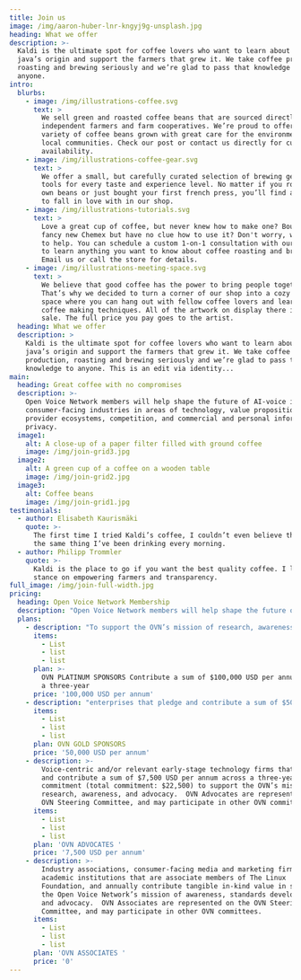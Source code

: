 ```yaml
---
title: Join us
image: /img/aaron-huber-lnr-kngyj9g-unsplash.jpg
heading: What we offer
description: >-
  Kaldi is the ultimate spot for coffee lovers who want to learn about their
  java’s origin and support the farmers that grew it. We take coffee production,
  roasting and brewing seriously and we’re glad to pass that knowledge to
  anyone.
intro:
  blurbs:
    - image: /img/illustrations-coffee.svg
      text: >
        We sell green and roasted coffee beans that are sourced directly from
        independent farmers and farm cooperatives. We’re proud to offer a
        variety of coffee beans grown with great care for the environment and
        local communities. Check our post or contact us directly for current
        availability.
    - image: /img/illustrations-coffee-gear.svg
      text: >
        We offer a small, but carefully curated selection of brewing gear and
        tools for every taste and experience level. No matter if you roast your
        own beans or just bought your first french press, you’ll find a gadget
        to fall in love with in our shop.
    - image: /img/illustrations-tutorials.svg
      text: >
        Love a great cup of coffee, but never knew how to make one? Bought a
        fancy new Chemex but have no clue how to use it? Don't worry, we’re here
        to help. You can schedule a custom 1-on-1 consultation with our baristas
        to learn anything you want to know about coffee roasting and brewing.
        Email us or call the store for details.
    - image: /img/illustrations-meeting-space.svg
      text: >
        We believe that good coffee has the power to bring people together.
        That’s why we decided to turn a corner of our shop into a cozy meeting
        space where you can hang out with fellow coffee lovers and learn about
        coffee making techniques. All of the artwork on display there is for
        sale. The full price you pay goes to the artist.
  heading: What we offer
  description: >
    Kaldi is the ultimate spot for coffee lovers who want to learn about their
    java’s origin and support the farmers that grew it. We take coffee
    production, roasting and brewing seriously and we’re glad to pass that
    knowledge to anyone. This is an edit via identity...
main:
  heading: Great coffee with no compromises
  description: >-
    Open Voice Network members will help shape the future of AI-voice in
    consumer-facing industries in areas of technology, value propositions,
    provider ecosystems, competition, and commercial and personal information
    privacy.
  image1:
    alt: A close-up of a paper filter filled with ground coffee
    image: /img/join-grid3.jpg
  image2:
    alt: A green cup of a coffee on a wooden table
    image: /img/join-grid2.jpg
  image3:
    alt: Coffee beans
    image: /img/join-grid1.jpg
testimonials:
  - author: Elisabeth Kaurismäki
    quote: >-
      The first time I tried Kaldi’s coffee, I couldn’t even believe that was
      the same thing I’ve been drinking every morning.
  - author: Philipp Trommler
    quote: >-
      Kaldi is the place to go if you want the best quality coffee. I love their
      stance on empowering farmers and transparency.
full_image: /img/join-full-width.jpg
pricing:
  heading: Open Voice Network Membership
  description: "Open Voice Network members will help shape the future of AI-voice in consumer-facing industries in areas of technology, value propositions, provider ecosystems, competition, and commercial and personal information privacy.  Open Voice Network (OVN) membership is open worldwide to consumer-facing enterprises and public entities, as well as those that advise, represent, or study such enterprises and entities. \_"
  plans:
    - description: "To support the OVN’s mission of research, awareness, and advocacy. \_OVN Platinum Sponsors serve on the OVN Steering Committee, will serve on and guide other OVN decision-making bodies, and will advise and guide Open Voice standards-centric research."
      items:
        - List
        - list
        - list
      plan: >-
        OVN PLATINUM SPONSORS Contribute a sum of $100,000 USD per annum across
        a three-year
      price: '100,000 USD per annum'
    - description: "enterprises that pledge and contribute a sum of $50,000 USD per annum across a three-year OVN commitment (total commitment:  $150,000 USD) to support the OVN’s mission of research, awareness, and advocacy. \_OVN Gold Sponsors are represented on the OVN Steering Committee, and may participate in other OVN committees."
      items:
        - List
        - list
        - list
      plan: OVN GOLD SPONSORS
      price: '50,000 USD per annum'
    - description: >-
        Voice-centric and/or relevant early-stage technology firms that pledge
        and contribute a sum of $7,500 USD per annum across a three-year OVN
        commitment (total commitment: $22,500) to support the OVN’s mission of
        research, awareness, and advocacy.  OVN Advocates are represented on the
        OVN Steering Committee, and may participate in other OVN committees.
      items:
        - List
        - list
        - list
      plan: 'OVN ADVOCATES '
      price: '7,500 USD per annum'
    - description: >-
        Industry associations, consumer-facing media and marketing firms, and
        academic institutions that are associate members of The Linux
        Foundation, and annually contribute tangible in-kind value in support of
        the Open Voice Network’s mission of awareness, standards development,
        and advocacy.  OVN Associates are represented on the OVN Steering
        Committee, and may participate in other OVN committees.
      items:
        - List
        - list
        - list
      plan: 'OVN ASSOCIATES '
      price: '0'
---
```


